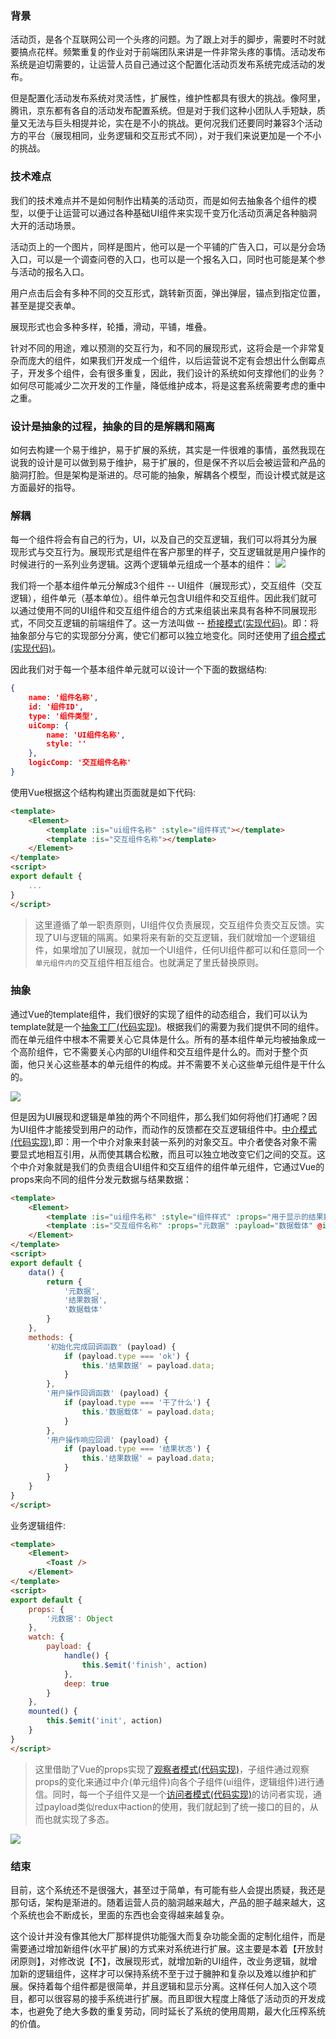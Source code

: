 ### 背景

活动页，是各个互联网公司一个头疼的问题。为了跟上对手的脚步，需要时不时就要搞点花样。频繁重复的作业对于前端团队来讲是一件非常头疼的事情。活动发布系统是迫切需要的，让运营人员自己通过这个配置化活动页发布系统完成活动的发布。

但是配置化活动发布系统对灵活性，扩展性，维护性都具有很大的挑战。像阿里，腾讯，京东都有各自的活动发布配置系统。但是对于我们这种小团队人手短缺，质量又无法与巨头相提并论，实在是不小的挑战。更何况我们还要同时兼容3个活动方的平台（展现相同，业务逻辑和交互形式不同），对于我们来说更加是一个不小的挑战。

### 技术难点

我们的技术难点并不是如何制作出精美的活动页，而是如何去抽象各个组件的模型，以便于让运营可以通过各种基础UI组件来实现千变万化活动页满足各种脑洞大开的活动场景。

活动页上的一个图片，同样是图片，他可以是一个平铺的广告入口，可以是分会场入口，可以是一个调查问卷的入口，也可以是一个报名入口，同时也可能是某个参与活动的报名入口。

用户点击后会有多种不同的交互形式，跳转新页面，弹出弹层，锚点到指定位置，甚至是提交表单。

展现形式也会多种多样，轮播，滑动，平铺，堆叠。

针对不同的用途，难以预测的交互行为，和不同的展现形式，这将会是一个非常复杂而庞大的组件，如果我们开发成一个组件，以后运营说不定有会想出什么倒霉点子，开发多个组件，会有很多重复，因此，我们设计的系统如何支撑他们的业务？如何尽可能减少二次开发的工作量，降低维护成本，将是这套系统需要考虑的重中之重。

### 设计是抽象的过程，抽象的目的是解耦和隔离

如何去构建一个易于维护，易于扩展的系统，其实是一件很难的事情，虽然我现在说我的设计是可以做到易于维护，易于扩展的，但是保不齐以后会被运营和产品的脑洞打脸。但是架构是渐进的。尽可能的抽象，解耦各个模型，而设计模式就是这方面最好的指导。

### 解耦

每一个组件将会有自己的行为，UI，以及自己的交互逻辑，我们可以将其分为展现形式与交互行为。展现形式是组件在客户那里的样子，交互逻辑就是用户操作的时候进行的一系列业务逻辑。这两个逻辑单元组成一个基本的组件：
![](https://user-gold-cdn.xitu.io/2018/11/14/16711afe8a6e2138?w=347&h=154&f=png&s=6157)

我们将一个基本组件单元分解成3个组件 -- UI组件（展现形式），交互组件（交互逻辑），组件单元（基本单位）。组件单元包含UI组件和交互组件。因此我们就可以通过使用不同的UI组件和交互组件组合的方式来组装出来具有各种不同展现形式，不同交互逻辑的前端组件了。这一方法叫做 -- [桥接模式(实现代码)](https://github.com/ryouaki/ECMAScript2016-Design-Patterns/blob/master/src/Bridge.js)。即：将抽象部分与它的实现部分分离，使它们都可以独立地变化。同时还使用了[组合模式(实现代码)](https://github.com/ryouaki/ECMAScript2016-Design-Patterns/blob/master/src/Composite.js)。

因此我们对于每一个基本组件单元就可以设计一个下面的数据结构:
```json
{
    name: '组件名称',
    id: '组件ID',
    type: '组件类型',
    uiComp: {
        name: 'UI组件名称',
        style: ''
    },
    logicComp: '交互组件名称'
}
```
使用Vue根据这个结构构建出页面就是如下代码:
```html
<template>
    <Element>
        <template :is="ui组件名称" :style="组件样式"></template>
        <template :is="交互组件名称"></template>
    </Element>
</template>
<script>
export default {
    ...
}
</script>
```
> 这里遵循了单一职责原则，UI组件仅负责展现，交互组件负责交互反馈。实现了UI与逻辑的隔离。如果将来有新的交互逻辑，我们就增加一个逻辑组件，如果增加了UI展现，就加一个UI组件，任何UI组件都可以和任意同一个`单元组件内的`交互组件相互组合。也就满足了里氏替换原则。

### 抽象

通过Vue的template组件，我们很好的实现了组件的动态组合，我们可以认为template就是一个[抽象工厂(代码实现)](https://github.com/ryouaki/ECMAScript2016-Design-Patterns/blob/master/src/AbstractFactory.js)。根据我们的需要为我们提供不同的组件。而在单元组件中根本不需要关心它具体是什么。所有的基本组件单元均被抽象成一个高阶组件<Element>，它不需要关心内部的UI组件和交互组件是什么的。而对于整个页面，他只关心这些基本的单元组件的构成。并不需要不关心这些单元组件是干什么的。

![](https://user-gold-cdn.xitu.io/2018/11/14/16711d4ace3d7ccf?w=407&h=549&f=png&s=21810)

但是因为UI展现和逻辑是单独的两个不同组件，那么我们如何将他们打通呢？因为UI组件才能接受到用户的动作，而动作的反馈都在交互逻辑组件中。[中介模式(代码实现)](https://github.com/ryouaki/ECMAScript2016-Design-Patterns/blob/master/src/Mediator.js),即：用一个中介对象来封装一系列的对象交互。中介者使各对象不需要显式地相互引用，从而使其耦合松散，而且可以独立地改变它们之间的交互。这个中介对象就是我们的负责组合UI组件和交互组件的组件单元组件，它通过Vue的props来向不同的组件分发元数据与结果数据：

```html
<template>
    <Element>
        <template :is="ui组件名称" :style="组件样式" :props="用于显示的结果数据" @action="用户操作回调函数"></template>
        <template :is="交互组件名称" :props="元数据" :payload="数据载体" @init="初始化完成回调函数" @finish="用户操作响应回调"></template>
    </Element>
</template>
<script>
export default {
    data() {
        return {
            '元数据',
            '结果数据',
            '数据载体'
        }
    },
    methods: {
        '初始化完成回调函数' (payload) {
            if (payload.type === 'ok') {
                this.'结果数据' = payload.data;
            }
        },
        '用户操作回调函数' (payload) {
            if (payload.type === '干了什么') {
                this.'数据载体' = payload.data;
            }
        },
        '用户操作响应回调' (payload) {
            if (payload.type === '结果状态') {
                this.'结果数据' = payload.data;
            }
        }
    }
}
</script>
```
业务逻辑组件:
```html
<template>
    <Element>
        <Toast />
    </Element>
</template>
<script>
export default {
    props: {
        '元数据': Object
    },
    watch: {
        payload: {
            handle() {
                this.$emit('finish', action)
            },
            deep: true
        }  
    },
    mounted() {
        this.$emit('init', action)
    }
}
</script>
```
> 这里借助了Vue的props实现了[观察者模式(代码实现)](https://github.com/ryouaki/ECMAScript2016-Design-Patterns/blob/master/src/Observer.js)，子组件通过观察props的变化来通过中介(单元组件)向各个子组件(ui组件，逻辑组件)进行通信。同时，每一个子组件又是一个[访问者模式(代码实现)](https://github.com/ryouaki/ECMAScript2016-Design-Patterns/blob/master/src/Visitor.js)的访问者实现，通过payload类似redux中action的使用，我们就起到了统一接口的目的，从而也就实现了多态。

![](https://user-gold-cdn.xitu.io/2018/11/14/1671212ad3ae5a65?w=382&h=420&f=png&s=19846)

### 结束

目前，这个系统还不是很强大，甚至过于简单，有可能有些人会提出质疑，我还是那句话，架构是渐进的。随着运营人员的脑洞越来越大，产品的胆子越来越大，这个系统也会不断成长，里面的东西也会变得越来越复杂。

这个设计并没有像其他大厂那样提供功能强大而复杂功能全面的定制化组件，而是需要通过增加新组件(水平扩展)的方式来对系统进行扩展。这主要是本着【开放封闭原则】，对修改说【不】，改展现形式，就增加新的UI组件，改业务逻辑，就增加新的逻辑组件，这样才可以保持系统不至于过于臃肿和复杂以及难以维护和扩展。保持着每个组件都是很简单，并且逻辑和显示分离。这样任何人加入这个项目，都可以很容易的接手系统进行扩展。而且即很大程度上降低了活动页的开发成本，也避免了绝大多数的重复劳动，同时延长了系统的使用周期，最大化压榨系统的价值。
